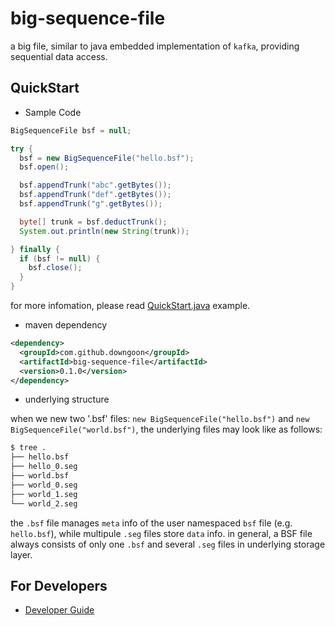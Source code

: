 # big-sequence-file

a big file, similar to java embedded implementation of ``kafka``, providing sequential data access.

## QuickStart

- Sample Code

``` java
BigSequenceFile bsf = null;

try {
  bsf = new BigSequenceFile("hello.bsf");
  bsf.open();

  bsf.appendTrunk("abc".getBytes());
  bsf.appendTrunk("def".getBytes());
  bsf.appendTrunk("g".getBytes());

  byte[] trunk = bsf.deductTrunk();
  System.out.println(new String(trunk));

} finally {
  if (bsf != null) {
    bsf.close();
  }
}

```

for more infomation, please read [QuickStart.java](src/test/java/io/downgoon/bsf/example/QuickStart.java) example.


- maven dependency

``` xml
<dependency>
  <groupId>com.github.downgoon</groupId>
  <artifactId>big-sequence-file</artifactId>
  <version>0.1.0</version>
</dependency>
```

- underlying structure

when we new two '.bsf' files: ``new BigSequenceFile("hello.bsf")`` and ``new BigSequenceFile("world.bsf")``, the underlying files may look like as follows:

``` bash
$ tree .
├── hello.bsf
├── hello_0.seg
├── world.bsf
├── world_0.seg
├── world_1.seg
└── world_2.seg
```

the ``.bsf`` file manages ``meta`` info of the user namespaced ``bsf`` file (e.g. ``hello.bsf``), while multipule ``.seg`` files store ``data`` info. in general, a BSF file always consists of only one ``.bsf`` and several ``.seg`` files in underlying storage layer.


## For Developers

- [Developer Guide](docs/DeveloperGuide.md)
